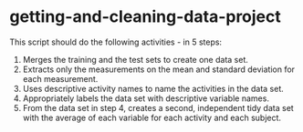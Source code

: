 # getting-and-cleaning-data-project

This script should do the following activities - in 5 steps:<br>
1. Merges the training and the test sets to create one data set.<br>
2. Extracts only the measurements on the mean and standard deviation for each measurement.<br>
3. Uses descriptive activity names to name the activities in the data set.<br>
4. Appropriately labels the data set with descriptive variable names.<br>
5. From the data set in step 4, creates a second, independent tidy data set with the average of each variable for each activity and each subject.
